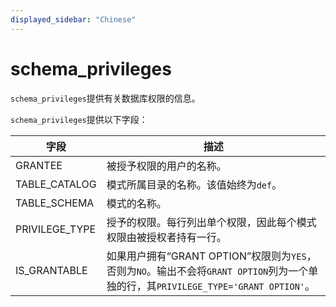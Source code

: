 ```yaml
---
displayed_sidebar: "Chinese"
---
```


# schema_privileges

`schema_privileges`提供有关数据库权限的信息。

`schema_privileges`提供以下字段：

| **字段**         | **描述**                                                            |
| --------------- | --------------------------------------------------------------------- |
| GRANTEE         | 被授予权限的用户的名称。                                              |
| TABLE_CATALOG   | 模式所属目录的名称。该值始终为`def`。                                     |
| TABLE_SCHEMA    | 模式的名称。                                                           |
| PRIVILEGE_TYPE  | 授予的权限。每行列出单个权限，因此每个模式权限由被授权者持有一行。                         |
| IS_GRANTABLE    | 如果用户拥有“GRANT OPTION”权限则为`YES`，否则为`NO`。输出不会将`GRANT OPTION`列为一个单独的行，其`PRIVILEGE_TYPE='GRANT OPTION'`。  |